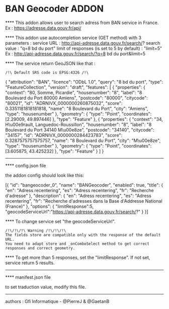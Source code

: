 BAN Geocoder ADDON
==================

**** This addon allows user to search adress from BAN service in France. 
Ex : https://adresse.data.gouv.fr/api/

**** This addon use autocompletion service (GET method) with 3 parameters : 
 service URL : http://api-adresse.data.gouv.fr/search/?
 search value : "q=8 bd du port"
 limit of responses (is set to 5 by default) : "limit=5"  
Ex : http://api-adresse.data.gouv.fr/search/?q=8 bd du port&limit=5

**** The service return GeoJSON like that :

    /!\ Default SRS code is EPSG:4326 /!\

{
	"attribution": "BAN",
	"licence": "ODbL 1.0",
	"query": "8 bd du port",
	"type": "FeatureCollection",
	"version": "draft",
	"features": [
		{
			"properties":
			{
				"context": "80, Somme, Picardie",
				"housenumber": "8",
				"label": "8 Boulevard du Port 80000 Amiens",
				"postcode": "80000",
				"citycode": "80021",
				"id": "ADRNIVX_0000000260875032",
				"score": 0.3351181818181818,
				"name": "8 Boulevard du Port",
				"city": "Amiens",
				"type": "housenumber"
			},
			"geometry":
			{
				"type": "Point",
				"coordinates": [2.29009, 49.897446]
			},
			"type": "Feature"
		},
		{
			"properties":
			{
				"context": "34, H\u00e9rault, Languedoc-Roussillon",
				"housenumber": "8",
				"label": "8 Boulevard du Port 34140 M\u00e8ze",
				"postcode": "34140",
				"citycode": "34157",
				"id": "ADRNIVX_0000000284423783",
				"score": 0.3287575757575757,
				"name": "8 Boulevard du Port",
				"city": "M\u00e8ze",
				"type": "housenumber"
			},
			"geometry":
			{
				"type": "Point",
				"coordinates": [3.605875, 43.425232]
			},
			"type": "Feature"
		}
	]
}

-------------------
**** config.json file

the addon config should look like this:

[{
        "id": "bangeocoder_0",
        "name": "BANGeocoder",
        "enabled": true,
        "title": {
            "en": "Adress recentering",
            "es": "Adress recentering",
            "fr": "Recherche d'adresse"
        },
        "description": {
            "en": "Adress recentering",
            "es": "Adress recentering",
            "fr": "Recherche d'adresses dans la Base d'Addresse National (France)"
        },
        "options": {
            "limitResponse":5,
            "geocodeServiceUrl":"https://api-adresse.data.gouv.fr/search/?"
        }
}]



**** To change service set "the geocodeServiceUrl". 
    
    /!\/!\/!\ Warning /!\/!\/!\  
    The fields store are compatible only with the response of the default URL. 
    You need to adapt store and _onComboSelect method to get correct responses and correct geometry.
     
**** To get more than 5 responses, set the "limitResponse". If not set, service return 5 results.

-------------------
**** manifest.json file

to set traduction value, modify this file. 

--------------------
authors : Gfi Informatique - @PierreJ & @GaetanB